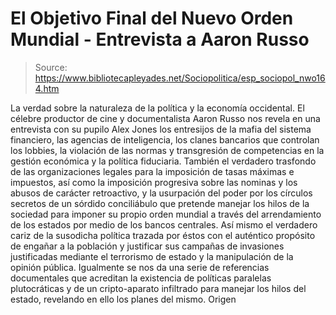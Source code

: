 # El Objetivo Final del Nuevo Orden Mundial - Entrevista a Aaron Russo

> Source: https://www.bibliotecapleyades.net/Sociopolitica/esp_sociopol_nwo164.htm

La verdad sobre la naturaleza de la política y la economía occidental.
El
célebre productor de cine y documentalista Aaron Russo nos revela en una
entrevista con su pupilo Alex Jones los entresijos de
la mafia del sistema
financiero, las agencias de inteligencia, los clanes bancarios que controlan
los lobbies, la violación de las normas y transgresión de competencias en la
gestión económica y la política fiduciaria.
También el verdadero trasfondo
de las organizaciones legales para la imposición de tasas máximas e
impuestos, así como la imposición progresiva sobre las nominas y los abusos
de carácter retroactivo, y la usurpación del poder por los círculos secretos
de un sórdido conciliábulo que pretende manejar los hilos de la sociedad
para imponer su propio orden mundial a través del arrendamiento de los
estados por medio de los bancos centrales.
Así mismo el verdadero cariz de la
susodicha política trazada por éstos con el auténtico propósito de engañar a
la población y justificar sus campañas de invasiones justificadas mediante el
terrorismo de estado y la
manipulación de la opinión pública.
Igualmente se
nos da una serie de referencias documentales que acreditan la existencia de
políticas paralelas plutocráticas y de un cripto-aparato infiltrado para
manejar los hilos del estado, revelando en ello los planes del mismo.
Origen

